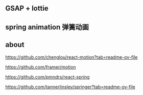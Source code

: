 ## GSAP  +  lottie


## spring animation 弹簧动画




## about

https://github.com/chenglou/react-motion?tab=readme-ov-file

https://github.com/framer/motion

https://github.com/pmndrs/react-spring

https://github.com/tannerlinsley/springer?tab=readme-ov-file